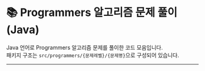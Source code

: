 # 📚 Programmers 알고리즘 문제 풀이 (Java)

Java 언어로 Programmers 알고리즘 문제를 풀이한 코드 모음입니다.  
패키지 구조는 `src/programmers/{문제레벨}/{문제명}`으로 구성되어 있습니다.

---

